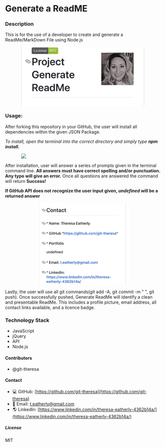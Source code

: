 

# Generate a ReadME

### Description
This is for the use of a developer to create and generate a ReadMe/MarkDown File using Node.js

<img src = assets/mobile2.jpg width="400" style="display: block; margin: 0 auto"/>
 
### Usage: 
After forking this repository in your GitHub, the user will install all dependencies within the given JSON Package.

_To install, open the terminal into the correct directory and simply type **npm install.**_


<img src = assets/demo.gif width="400" style="display: block;; margin: 0 auto"/>



After installation, user will answer a series of prompts given in the terminal command line. 
**All answers must have correct spelling and/or punctuation. Any typo will give an error.** 
Once all questions are answered  the command will return **Success!** 

__If GitHub API does not recognize the user input given, _undefined_ will be a returned answer__


<img src = assets/mobile3.jpg  width="300" style="display: block; margin: 0 auto"/>


Lastly, the user will use all git commands(git add -A, git commit -m " ", git push).
Once successfully pushed, Generate ReadMe will identify a clean and presentable ReadMe. 
This includes a profile picture, email address, all contact links available, and a licence badge.





### Technology Stack
*   JavaScript
*   jQuery
*   API
*   Node.js

#### Contributors 
* @git-theresa

#### Contact
* :computer:  GitHub: [https://github.com/git-theresa](https://github.com/git-theresa) 
* :e-mail:  Email: [t.eatherly@gmail.com](t.eatherly@gmail.com)
* :earth_americas:  LinkedIn: [https://www.linkedin.com/in/theresa-eatherly-4362b14a/](https://www.linkedin.com/in/theresa-eatherly-4362b14a/)

##### License 
MIT